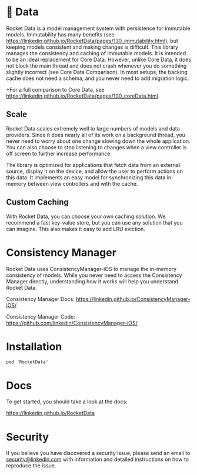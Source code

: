 # 🚀 Data

Rocket Data is a model management system with persistence for immutable models. Immutability has many benefits (see https://linkedin.github.io/RocketData/pages/130_immutability.html), but keeping models consistent and making changes is difficult. This library manages the consistency and caching of immutable models. It is intended to be an ideal replacement for Core Data. However, unlike Core Data, it does not block the main thread and does not crash whenever you do something slightly incorrect (see Core Data Comparison). In most setups, the backing cache does not need a schema, and you never need to add migration logic.

+For a full comparison to Core Data, see https://linkedin.github.io/RocketData/pages/100_coreData.html.

## Scale

Rocket Data scales extremely well to large numbers of models and data providers. Since it does nearly all of its work on a background thread, you never need to worry about one change slowing down the whole application. You can also choose to stop listening to changes when a view controller is off screen to further increase performance.

The library is optimized for applications that fetch data from an external source, display it on the device, and allow the user to perform actions on this data. It implements an easy model for synchronizing this data in-memory between view controllers and with the cache.

## Custom Caching

With Rocket Data, you can choose your own caching solution. We recommend a fast key-value store, but you can use any solution that you can imagine. This also makes it easy to add LRU eviction.

# Consistency Manager

Rocket Data uses ConsistencyManager-iOS to manage the in-memory consistency of models. While you never need to access the Consistency Manager directly, understanding how it works will help you understand Rocket Data.

Consistency Manager Docs: https://linkedin.github.io/ConsistencyManager-iOS/

Consistency Manager Code: https://github.com/linkedin/ConsistencyManager-iOS/

# Installation

```
pod 'RocketData'
```

# Docs

To get started, you should take a look at the docs:

https://linkedin.github.io/RocketData

# Security

If you believe you have discovered a security issue, please send an email to security@linkedin.com with information and detailed instructions on how to reproduce the issue.
